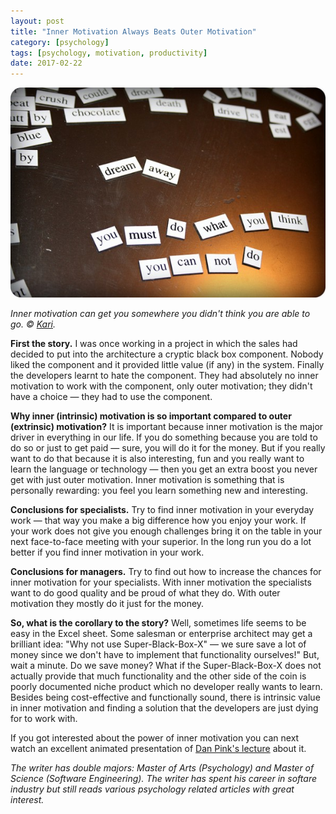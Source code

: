 ```yaml
---
layout: post
title: "Inner Motivation Always Beats Outer Motivation"
category: [psychology]
tags: [psychology, motivation, productivity]
date: 2017-02-22
---
```


  ![](/img/2017-02-22-inner-motivation-always-beats-outer-motivation_img_1.jpeg)

*Inner motivation can get you somewhere you didn't think you are able to go. © [Kari](https://www.flickr.com/people/designsbykari/).*

**First the story.** I was once working in a project in which the sales had decided to put into the architecture a cryptic black box component. Nobody liked the component and it provided little value (if any) in the system. Finally the developers learnt to hate the component. They had absolutely no inner motivation to work with the component, only outer motivation; they didn't have a choice — they had to use the component.

**Why inner (intrinsic) motivation is so important compared to outer (extrinsic) motivation?** It is important because inner motivation is the major driver in everything in our life. If you do something because you are told to do so or just to get paid — sure, you will do it for the money. But if you really want to do that because it is also interesting, fun and you really want to learn the language or technology — then you get an extra boost you never get with just outer motivation. Inner motivation is something that is personally rewarding: you feel you learn something new and interesting.

**Conclusions for specialists.** Try to find inner motivation in your everyday work — that way you make a big difference how you enjoy your work. If your work does not give you enough challenges bring it on the table in your next face-to-face meeting with your superior. In the long run you do a lot better if you find inner motivation in your work.

**Conclusions for managers.** Try to find out how to increase the chances for inner motivation for your specialists. With inner motivation the specialists want to do good quality and be proud of what they do. With outer motivation they mostly do it just for the money.

**So, what is the corollary to the story?** Well, sometimes life seems to be easy in the Excel sheet. Some salesman or enterprise architect may get a brilliant idea: "Why not use Super-Black-Box-X" — we sure save a lot of money since we don't have to implement that functionality ourselves!" But, wait a minute. Do we save money? What if the Super-Black-Box-X does not actually provide that much functionality and the other side of the coin is poorly documented niche product which no developer really wants to learn. Besides being cost-effective and functionally sound, there is intrinsic value in inner motivation and finding a solution that the developers are just dying for to work with.

If you got interested about the power of inner motivation you can next watch an excellent animated presentation of [Dan Pink's lecture](https://www.youtube.com/watch?v=u6XAPnuFjJc) about it.

*The writer has double majors: Master of Arts (Psychology) and Master of Science (Software Engineering). The writer has spent his career in softare industry but still reads various psychology related articles with great interest.*
